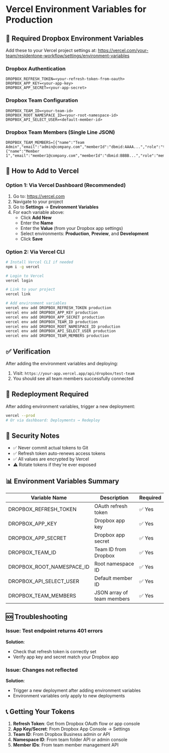 # Vercel Environment Variables for Production

## 🚀 Required Dropbox Environment Variables

Add these to your Vercel project settings at: https://vercel.com/your-team/residentone-workflow/settings/environment-variables

### Dropbox Authentication
```
DROPBOX_REFRESH_TOKEN=<your-refresh-token-from-oauth>
DROPBOX_APP_KEY=<your-app-key>
DROPBOX_APP_SECRET=<your-app-secret>
```

### Dropbox Team Configuration
```
DROPBOX_TEAM_ID=<your-team-id>
DROPBOX_ROOT_NAMESPACE_ID=<your-root-namespace-id>
DROPBOX_API_SELECT_USER=<default-member-id>
```

### Dropbox Team Members (Single Line JSON)
```
DROPBOX_TEAM_MEMBERS=[{"name":"Team Admin","email":"admin@company.com","memberId":"dbmid:AAAA...","role":"team_admin"},{"name":"Member 1","email":"member1@company.com","memberId":"dbmid:BBBB...","role":"member_only"}]
```

## 📝 How to Add to Vercel

### Option 1: Via Vercel Dashboard (Recommended)

1. Go to: https://vercel.com
2. Navigate to your project
3. Go to **Settings** → **Environment Variables**
4. For each variable above:
   - Click **Add New**
   - Enter the **Name** 
   - Enter the **Value** (from your Dropbox app settings)
   - Select environments: **Production**, **Preview**, and **Development**
   - Click **Save**

### Option 2: Via Vercel CLI

```bash
# Install Vercel CLI if needed
npm i -g vercel

# Login to Vercel
vercel login

# Link to your project
vercel link

# Add environment variables
vercel env add DROPBOX_REFRESH_TOKEN production
vercel env add DROPBOX_APP_KEY production
vercel env add DROPBOX_APP_SECRET production
vercel env add DROPBOX_TEAM_ID production
vercel env add DROPBOX_ROOT_NAMESPACE_ID production
vercel env add DROPBOX_API_SELECT_USER production
vercel env add DROPBOX_TEAM_MEMBERS production
```

## ✅ Verification

After adding the environment variables and deploying:

1. Visit: `https://your-app.vercel.app/api/dropbox/test-team`
2. You should see all team members successfully connected

## 🔄 Redeployment Required

After adding environment variables, trigger a new deployment:

```bash
vercel --prod
# Or via dashboard: Deployments → Redeploy
```

## 🔐 Security Notes

- ✅ Never commit actual tokens to Git
- ✅ Refresh token auto-renews access tokens
- ✅ All values are encrypted by Vercel
- ⚠️ Rotate tokens if they're ever exposed

## 📊 Environment Variables Summary

| Variable Name | Description | Required |
|---------------|-------------|----------|
| DROPBOX_REFRESH_TOKEN | OAuth refresh token | ✅ Yes |
| DROPBOX_APP_KEY | Dropbox app key | ✅ Yes |
| DROPBOX_APP_SECRET | Dropbox app secret | ✅ Yes |
| DROPBOX_TEAM_ID | Team ID from Dropbox | ✅ Yes |
| DROPBOX_ROOT_NAMESPACE_ID | Root namespace ID | ✅ Yes |
| DROPBOX_API_SELECT_USER | Default member ID | ✅ Yes |
| DROPBOX_TEAM_MEMBERS | JSON array of team members | ✅ Yes |

## 🆘 Troubleshooting

### Issue: Test endpoint returns 401 errors

**Solution**: 
- Check that refresh token is correctly set
- Verify app key and secret match your Dropbox app

### Issue: Changes not reflected

**Solution**:
- Trigger a new deployment after adding environment variables
- Environment variables only apply to new deployments

## 📞 Getting Your Tokens

1. **Refresh Token**: Get from Dropbox OAuth flow or app console
2. **App Key/Secret**: From Dropbox App Console → Settings
3. **Team ID**: From Dropbox Business admin or API
4. **Namespace ID**: From team folder API or admin console
5. **Member IDs**: From team member management API
